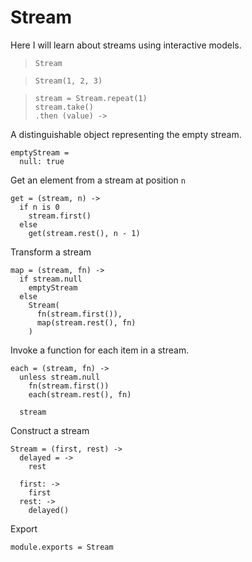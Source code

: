 Stream
======

Here I will learn about streams using interactive models.

>     Stream

>     Stream(1, 2, 3)

>     stream = Stream.repeat(1)
>     stream.take()
>     .then (value) ->

A distinguishable object representing the empty stream.

    emptyStream =
      null: true

Get an element from a stream at position `n`

    get = (stream, n) ->
      if n is 0
        stream.first()
      else
        get(stream.rest(), n - 1)

Transform a stream

    map = (stream, fn) ->
      if stream.null
        emptyStream
      else
        Stream(
          fn(stream.first()),
          map(stream.rest(), fn)
        )

Invoke a function for each item in a stream.

    each = (stream, fn) ->
      unless stream.null
        fn(stream.first())
        each(stream.rest(), fn)

      stream

Construct a stream

    Stream = (first, rest) ->
      delayed = ->
        rest

      first: ->
        first
      rest: ->
        delayed()

Export

    module.exports = Stream
